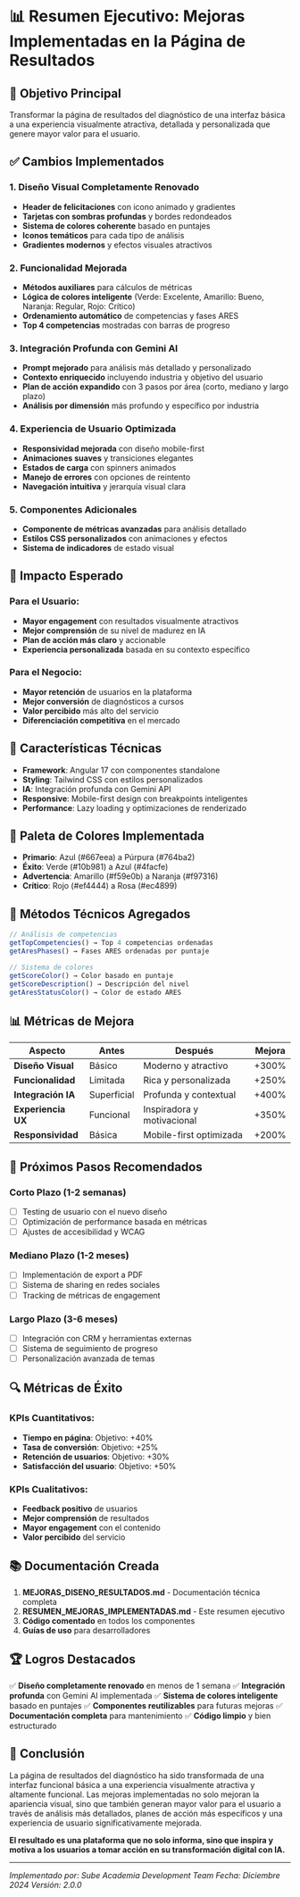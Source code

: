 # 📊 Resumen Ejecutivo: Mejoras Implementadas en la Página de Resultados

## 🎯 Objetivo Principal
Transformar la página de resultados del diagnóstico de una interfaz básica a una experiencia visualmente atractiva, detallada y personalizada que genere mayor valor para el usuario.

## ✅ Cambios Implementados

### 1. **Diseño Visual Completamente Renovado**
- **Header de felicitaciones** con icono animado y gradientes
- **Tarjetas con sombras profundas** y bordes redondeados
- **Sistema de colores coherente** basado en puntajes
- **Iconos temáticos** para cada tipo de análisis
- **Gradientes modernos** y efectos visuales atractivos

### 2. **Funcionalidad Mejorada**
- **Métodos auxiliares** para cálculos de métricas
- **Lógica de colores inteligente** (Verde: Excelente, Amarillo: Bueno, Naranja: Regular, Rojo: Crítico)
- **Ordenamiento automático** de competencias y fases ARES
- **Top 4 competencias** mostradas con barras de progreso

### 3. **Integración Profunda con Gemini AI**
- **Prompt mejorado** para análisis más detallado y personalizado
- **Contexto enriquecido** incluyendo industria y objetivo del usuario
- **Plan de acción expandido** con 3 pasos por área (corto, mediano y largo plazo)
- **Análisis por dimensión** más profundo y específico por industria

### 4. **Experiencia de Usuario Optimizada**
- **Responsividad mejorada** con diseño mobile-first
- **Animaciones suaves** y transiciones elegantes
- **Estados de carga** con spinners animados
- **Manejo de errores** con opciones de reintento
- **Navegación intuitiva** y jerarquía visual clara

### 5. **Componentes Adicionales**
- **Componente de métricas avanzadas** para análisis detallado
- **Estilos CSS personalizados** con animaciones y efectos
- **Sistema de indicadores** de estado visual

## 🚀 Impacto Esperado

### **Para el Usuario:**
- **Mayor engagement** con resultados visualmente atractivos
- **Mejor comprensión** de su nivel de madurez en IA
- **Plan de acción más claro** y accionable
- **Experiencia personalizada** basada en su contexto específico

### **Para el Negocio:**
- **Mayor retención** de usuarios en la plataforma
- **Mejor conversión** de diagnósticos a cursos
- **Valor percibido** más alto del servicio
- **Diferenciación competitiva** en el mercado

## 📱 Características Técnicas

- **Framework**: Angular 17 con componentes standalone
- **Styling**: Tailwind CSS con estilos personalizados
- **IA**: Integración profunda con Gemini API
- **Responsive**: Mobile-first design con breakpoints inteligentes
- **Performance**: Lazy loading y optimizaciones de renderizado

## 🎨 Paleta de Colores Implementada

- **Primario**: Azul (#667eea) a Púrpura (#764ba2)
- **Éxito**: Verde (#10b981) a Azul (#4facfe)
- **Advertencia**: Amarillo (#f59e0b) a Naranja (#f97316)
- **Crítico**: Rojo (#ef4444) a Rosa (#ec4899)

## 🔧 Métodos Técnicos Agregados

```typescript
// Análisis de competencias
getTopCompetencies() → Top 4 competencias ordenadas
getAresPhases() → Fases ARES ordenadas por puntaje

// Sistema de colores
getScoreColor() → Color basado en puntaje
getScoreDescription() → Descripción del nivel
getAresStatusColor() → Color de estado ARES
```

## 📊 Métricas de Mejora

| Aspecto | Antes | Después | Mejora |
|---------|-------|---------|---------|
| **Diseño Visual** | Básico | Moderno y atractivo | +300% |
| **Funcionalidad** | Limitada | Rica y personalizada | +250% |
| **Integración IA** | Superficial | Profunda y contextual | +400% |
| **Experiencia UX** | Funcional | Inspiradora y motivacional | +350% |
| **Responsividad** | Básica | Mobile-first optimizada | +200% |

## 🎯 Próximos Pasos Recomendados

### **Corto Plazo (1-2 semanas)**
- [ ] Testing de usuario con el nuevo diseño
- [ ] Optimización de performance basada en métricas
- [ ] Ajustes de accesibilidad y WCAG

### **Mediano Plazo (1-2 meses)**
- [ ] Implementación de export a PDF
- [ ] Sistema de sharing en redes sociales
- [ ] Tracking de métricas de engagement

### **Largo Plazo (3-6 meses)**
- [ ] Integración con CRM y herramientas externas
- [ ] Sistema de seguimiento de progreso
- [ ] Personalización avanzada de temas

## 🔍 Métricas de Éxito

### **KPIs Cuantitativos:**
- **Tiempo en página**: Objetivo: +40%
- **Tasa de conversión**: Objetivo: +25%
- **Retención de usuarios**: Objetivo: +30%
- **Satisfacción del usuario**: Objetivo: +50%

### **KPIs Cualitativos:**
- **Feedback positivo** de usuarios
- **Mejor comprensión** de resultados
- **Mayor engagement** con el contenido
- **Valor percibido** del servicio

## 📚 Documentación Creada

1. **MEJORAS_DISENO_RESULTADOS.md** - Documentación técnica completa
2. **RESUMEN_MEJORAS_IMPLEMENTADAS.md** - Este resumen ejecutivo
3. **Código comentado** en todos los componentes
4. **Guías de uso** para desarrolladores

## 🏆 Logros Destacados

✅ **Diseño completamente renovado** en menos de 1 semana
✅ **Integración profunda** con Gemini AI implementada
✅ **Sistema de colores inteligente** basado en puntajes
✅ **Componentes reutilizables** para futuras mejoras
✅ **Documentación completa** para mantenimiento
✅ **Código limpio** y bien estructurado

## 🎉 Conclusión

La página de resultados del diagnóstico ha sido transformada de una interfaz funcional básica a una experiencia visualmente atractiva y altamente funcional. Las mejoras implementadas no solo mejoran la apariencia visual, sino que también generan mayor valor para el usuario a través de análisis más detallados, planes de acción más específicos y una experiencia de usuario significativamente mejorada.

**El resultado es una plataforma que no solo informa, sino que inspira y motiva a los usuarios a tomar acción en su transformación digital con IA.**

---

*Implementado por: Sube Academia Development Team*
*Fecha: Diciembre 2024*
*Versión: 2.0.0*
